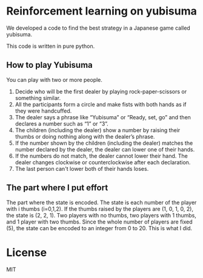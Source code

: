 # Reinforcement learning on yubisuma

We developed a code to find the best strategy in a Japanese game called yubisuma.

This code is written in pure python.

## How to play Yubisuma

You can play with two or more people.

1. Decide who will be the first dealer by playing rock-paper-scissors or something similar.
2. All the participants form a circle and make fists with both hands as if they were handcuffed.
3. The dealer says a phrase like “Yubisuma” or “Ready, set, go” and then declares a number such as “1” or “3”.
4. The children (including the dealer) show a number by raising their thumbs or doing nothing along with the dealer’s phrase.
5. If the number shown by the children (including the dealer) matches the number declared by the dealer, the dealer can lower one of their hands.
6. If the numbers do not match, the dealer cannot lower their hand. The dealer changes clockwise or counterclockwise after each declaration.
7. The last person can't lower both of their hands loses.

## The part where I put effort

The part where the state is encoded. The state is each number of the player with i thumbs (i=0,1,2). If the thumbs raised by the players are (1, 0, 1, 0, 2), the state is (2, 2, 1). Two players with no thumbs, two players with 1 thumbs, and 1 player with two thumbs. Since the whole number of players are fixed (5), the state can be encoded to an integer from 0 to 20. This is what I did.

# License

MIT
